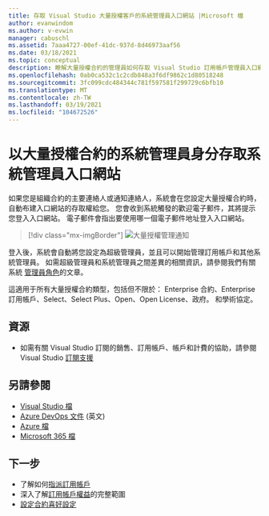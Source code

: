 ```yaml
---
title: 存取 Visual Studio 大量授權客戶的系統管理員入口網站 |Microsoft 檔
author: evanwindom
ms.author: v-evwin
manager: cabuschl
ms.assetid: 7aaa4727-00ef-41dc-937d-8d46973aaf56
ms.date: 03/18/2021
ms.topic: conceptual
description: 瞭解大量授權合約的管理員如何存取 Visual Studio 訂用帳戶管理員入口網站
ms.openlocfilehash: 0ab0ca532c1c2cdb848a3f6df9862c1d80518248
ms.sourcegitcommit: 3fc099cdc484344c781f597581f299729c6bfb10
ms.translationtype: MT
ms.contentlocale: zh-TW
ms.lasthandoff: 03/19/2021
ms.locfileid: "104672526"
---
```

# <a name="accessing-the-admin-portal-as-an-admin-on-a-volume-license-agreement"></a>以大量授權合約的系統管理員身分存取系統管理員入口網站

如果您是組織合約的主要連絡人或通知連絡人，系統會在您設定大量授權合約時，自動布建入口網站的存取權給您。 您會收到系統觸發的歡迎電子郵件，其將提示您登入入口網站。 電子郵件會指出要使用哪一個電子郵件地址登入入口網站。 

   > [!div class="mx-imgBorder"]
   > ![大量授權管理通知](_img/volume-license/super-admin-notice-2020.png "新的系統管理員會收到可存取入口網站的歡迎通知。")

登入後，系統會自動將您設定為超級管理員，並且可以開始管理訂用帳戶和其他系統管理員。 如需超級管理員和系統管理員之間差異的相關資訊，請參閱我們有關系統 [管理員角色](admin-roles.md)的文章。

這適用于所有大量授權合約類型，包括但不限於： Enterprise 合約、Enterprise 訂用帳戶、Select、Select Plus、Open、Open License、政府。 和學術協定。 

## <a name="resources"></a>資源
- 如需有關 Visual Studio 訂閱的銷售、訂用帳戶、帳戶和計費的協助，請參閱 Visual Studio [訂閱支援](https://visualstudio.microsoft.com/subscriptions/support/)

## <a name="see-also"></a>另請參閱
- [Visual Studio 檔](/visualstudio/)
- [Azure DevOps 文件](/azure/devops/) \(英文\)
- [Azure 檔](/azure/)
- [Microsoft 365 檔](/microsoft-365/)

## <a name="next-steps"></a>下一步
- 了解如何[指派訂用帳戶](assign-license.md)
- 深入了解[訂用帳戶權益](https://visualstudio.microsoft.com/vs/benefits/)的完整範圍
- [設定合約喜好設定](admin-prefs.md)